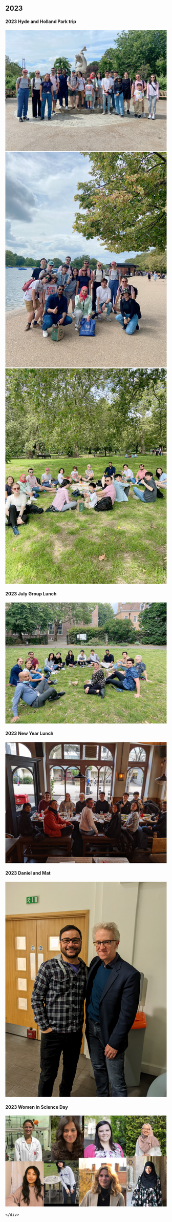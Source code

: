 
<h2>2023</h2>

<div id="accordion">
  <h4>2023 Hyde and Holland Park trip</h4>
  <div id="link" markdown="1">


  <div class="card">
  <img src="./pics/events/2023 Hyde and Holland Park trip/IMG_7402.jpeg" class="myimg" />
  </div>

  <div class="card">
  <img src="./pics/events/2023 Hyde and Holland Park trip/IMG_7408.jpeg" class="myimg" />
  </div>


  <div class="card">
  <img src="./pics/events/2023 Hyde and Holland Park trip/IMG_7401.jpeg" class="myimg" />
  </div>

 </div>

</div>

<div id="accordion">
  <h4>2023 July Group Lunch</h4>
  <div id="link" markdown="1">


  <div class="card">
  <img src="./pics/events/2023 July Group Lunch/Group lunch 2.jpg" class="myimg" />
  </div>

  </div>

<div id="accordion">
  <h4>2023 New Year Lunch</h4>
  <div id="link" markdown="1">


  <div class="card">
  <img src="./pics/events/2023 New Year Lunch/Toddlers New Year Lunch Jan 2023.jpeg" class="myimg" />
  </div>

</div>

<div id="accordion">
  <h4>2023 Daniel and Mat</h4>
  <div id="link" markdown="1">

  <div class="card">
  <img src="./pics/events/2023 Daniel Silva Leaving Do/Daniel Silva and Mat.jpeg" class="myimg" />
  </div>

</div>

<div id="accordion">
  <h4>2023 Women in Science Day</h4>
  <div id="link" markdown="1">


  <div class="card">
  <img src="./pics/events/2023 Women in Science Day/Women in Science Day 2023.jpg" class="myimg" />
  </div>

</div>


    </div>
